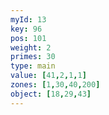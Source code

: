 ```yaml
---
myId: 13
key: 96
pos: 101
weight: 2
primes: 30
type: main
value: [41,2,1,1]
zones: [1,30,40,200]
object: [18,29,43]
---
```

